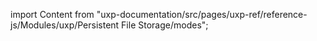 
import Content from "uxp-documentation/src/pages/uxp-ref/reference-js/Modules/uxp/Persistent File Storage/modes";

<Content query="product=photoshop"/>

